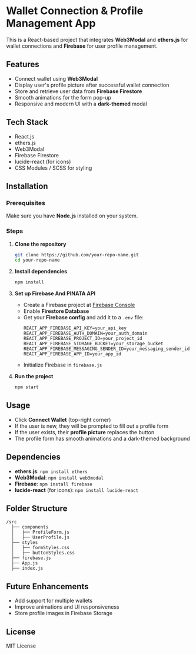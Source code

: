 # Wallet Connection & Profile Management App

This is a React-based project that integrates **Web3Modal** and **ethers.js** for wallet connections and **Firebase** for user profile management.

## Features
- Connect wallet using **Web3Modal**
- Display user's profile picture after successful wallet connection
- Store and retrieve user data from **Firebase Firestore**
- Smooth animations for the form pop-up
- Responsive and modern UI with a **dark-themed** modal

## Tech Stack
- React.js
- ethers.js
- Web3Modal
- Firebase Firestore
- lucide-react (for icons)
- CSS Modules / SCSS for styling

## Installation

### Prerequisites
Make sure you have **Node.js** installed on your system.

### Steps
1. **Clone the repository**
   ```sh
   git clone https://github.com/your-repo-name.git
   cd your-repo-name
   ```
2. **Install dependencies**
   ```sh
   npm install
   ```
3. **Set up Firebase And PINATA API**
   - Create a Firebase project at [Firebase Console](https://console.firebase.google.com/)
   - Enable **Firestore Database**
   - Get your **Firebase config** and add it to a `.env` file:
     ```env
     REACT_APP_FIREBASE_API_KEY=your_api_key
     REACT_APP_FIREBASE_AUTH_DOMAIN=your_auth_domain
     REACT_APP_FIREBASE_PROJECT_ID=your_project_id
     REACT_APP_FIREBASE_STORAGE_BUCKET=your_storage_bucket
     REACT_APP_FIREBASE_MESSAGING_SENDER_ID=your_messaging_sender_id
     REACT_APP_FIREBASE_APP_ID=your_app_id
     ```
   - Initialize Firebase in `firebase.js`

4. **Run the project**
   ```sh
   npm start
   ```

## Usage
- Click **Connect Wallet** (top-right corner)
- If the user is new, they will be prompted to fill out a profile form
- If the user exists, their **profile picture** replaces the button
- The profile form has smooth animations and a dark-themed background

## Dependencies
- **ethers.js**: `npm install ethers`
- **Web3Modal**: `npm install web3modal`
- **Firebase**: `npm install firebase`
- **lucide-react** (for icons): `npm install lucide-react`

## Folder Structure
```
/src
  ├── components
  │   ├── ProfileForm.js
  │   ├── UserProfile.js
  ├── styles
  │   ├── formStyles.css
  │   ├── buttonStyles.css
  ├── firebase.js
  ├── App.js
  ├── index.js
```

## Future Enhancements
- Add support for multiple wallets
- Improve animations and UI responsiveness
- Store profile images in Firebase Storage

## License
MIT License